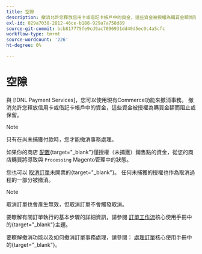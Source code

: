 ```yaml
---
title: 空隙
description: 撤消允許您釋放信用卡或借記卡帳戶中的資金，這些資金被授權為購買金額而阻止或保留。
exl-id: 029a7038-2812-46ce-b188-929a7a758d89
source-git-commit: bcb817775fe9cd9ac7096931dd40d5ec0c4a5cfc
workflow-type: tm+mt
source-wordcount: '226'
ht-degree: 0%

---
```


# 空隙

與 [!DNL Payment Services]，您可以使用現有Commerce功能來撤消事務。 撤消允許您釋放信用卡或借記卡帳戶中的資金，這些資金被授權為購買金額而阻止或保留。

>[!NOTE]
>
>只有在尚未捕獲付款時，您才能撤消事務處理。

如果你的商店 [配置](https://docs.magento.com/user-guide/configuration/sales/payment-methods.html#payment-actions){target=&quot;_blank&quot;}僅授權（未捕獲）銷售點的資金，從您的商店購買將導致與 `Processing` Magento管理中的狀態。

您也可以 [取消訂單](https://docs.magento.com/user-guide/sales/order-update.html#cancel-a-pending-order)未開票的{target=&quot;_blank&quot;}。 任何未捕獲的授權也作為取消過程的一部分被撤消。

>[!NOTE]
>
>取消訂單也會產生無效，但取消訂單不會觸發取消。

要瞭解有關訂單執行的基本步驟的詳細資訊，請參閱 [訂單工作流](https://docs.magento.com/user-guide/sales/order-workflow.html)核心使用手冊中的{target=&quot;_blank&quot;}主題。

要瞭解撤消功能以及如何撤消訂單事務處理，請參閱： [處理訂單](https://docs.magento.com/user-guide/sales/order-processing.html)核心使用手冊中的{target=&quot;_blank&quot;}。
